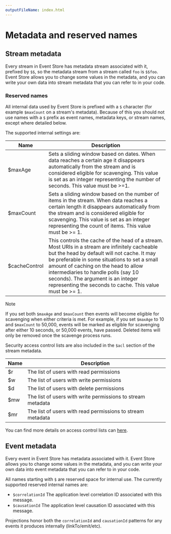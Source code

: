 ```yaml
---
outputFileName: index.html
---
```


# Metadata and reserved names

## Stream metadata

Every stream in Event Store has metadata stream associated with it, prefixed by `$$`, so the metadata stream from a stream called `foo` is `$$foo`. Event Store allows you to change some values in the metadata, and you can write your own data into stream metadata that you can refer to in your code.

### Reserved names

All internal data used by Event Store is prefixed with a `$` character (for example `$maxCount` on a stream's metadata). Because of this you should not use names with a `$` prefix as event names, metadata keys, or stream names, except where detailed below.

The supported internal settings are:

<table>
    <thead>
        <tr>
            <th>Name</th>
            <th>Description</th>
        </tr>
    </thead>
    <tbody>
        <tr>
            <td>$maxAge</td>
            <td>Sets a sliding window based on dates. When data reaches a certain age it disappears automatically from the stream and is considered eligible for scavenging. This value is set as an integer representing the number of seconds. This value must be >=1.</td>
        </tr>
        <tr>
            <td>$maxCount</td>
            <td>Sets a sliding window based on the number of items in the stream. When data reaches a certain length it disappears automatically from the stream and is considered eligible for scavenging. This value is set as an integer representing the count of items. This value must be >= 1.</td>
        </tr>
        <tr>
            <td>$cacheControl</td>
            <td>This controls the cache of the head of a stream. Most URIs in a stream are infinitely cacheable but the head by default will not cache. It may be preferable in some situations to set a small amount of caching on the head to allow intermediaries to handle polls (say 10 seconds). The argument is an integer representing the seconds to cache. This value must be >= 1.</td>
        </tr>
    </tbody>
</table>

> [!NOTE]
> If you set both `$maxAge` and `$maxCount` then events will become eligible for scavenging when either criteria is met. For example, if you set `$maxAge` to 10 and `$maxCount` to 50,000, events will be marked as eligible for scavenging after either 10 seconds, or 50,000 events, have passed. Deleted items will only be removed once the scavenge process runs.

Security access control lists are also included in the `$acl` section of the stream metadata.

<table>
    <thead>
        <tr>
            <th>Name</th>
            <th>Description</th>
        </tr>
    </thead>
    <tbody>
        <tr>
            <td>$r</td>
            <td>The list of users with read permissions</td>
        </tr>
        <tr>
            <td>$w</td>
            <td>The list of users with write permissions</td>
        </tr>
        <tr>
            <td>$d</td>
            <td>The list of users with delete permissions</td>
        </tr>
        <tr>
            <td>$mw</td>
            <td>The list of users with write permissions to stream metadata</td>
        </tr>
        <tr>
            <td>$mr</td>
            <td>The list of users with read permissions to stream metadata</td>
        </tr>
    </tbody>
</table>

You can find more details on access control lists can [here](users-and-access-control-lists.md).

## Event metadata

Every event in Event Store has metadata associated with it. Event Store allows you to change some values in the metadata, and you can write your own data into event metadata that you can refer to in your code.

All names starting with `$` are reserved space for internal use. The currently supported reserved internal names are:

-   `$correlationId` The application level correlation ID associated with this message.
-   `$causationId` The application level causation ID associated with this message.

Projections honor both the `correlationId` and `causationId` patterns for any events it produces internally (linkTo/emit/etc).